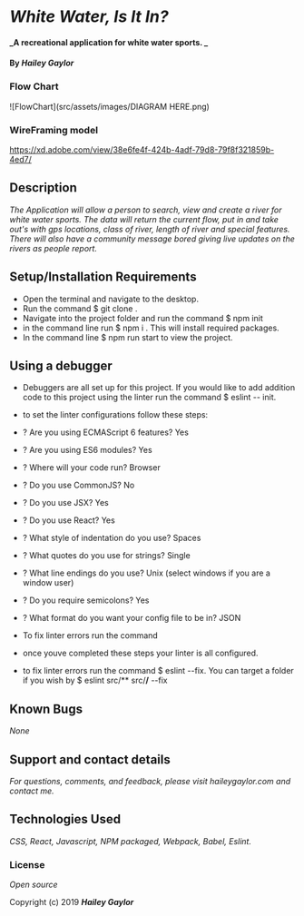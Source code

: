 # _White Water, Is It In?_

#### _A recreational application for white water sports. _

#### By _**Hailey Gaylor**_

### Flow Chart
![FlowChart](src/assets/images/DIAGRAM HERE.png)
### WireFraming model 
https://xd.adobe.com/view/38e6fe4f-424b-4adf-79d8-79f8f321859b-4ed7/
## Description

_The Application will allow a person to search, view and create a river for white water sports. The data will return the current flow, put in and take out's with gps locations, class of river, length of river and special features. There will also have a community message bored giving live updates on the rivers as people report._

## Setup/Installation Requirements

- Open the terminal and navigate to the desktop.
- Run the command $ git clone .
- Navigate into the project folder and run the command $ npm init
- in the command line run $ npm i . This will install required packages.
- In the command line $ npm run start to view the project. 

## Using a debugger
- Debuggers are all set up for this project. If you would like to add addition code to this project using the linter run the command $ eslint -- init. 
- to set the linter configurations follow these steps:
- ? Are you using ECMAScript 6 features? Yes
- ? Are you using ES6 modules? Yes
- ? Where will your code run? Browser
- ? Do you use CommonJS? No
- ? Do you use JSX? Yes
- ? Do you use React? Yes
- ? What style of indentation do you use? Spaces  
- ? What quotes do you use for strings? Single
- ? What line endings do you use? Unix (select windows if you are a window user)
- ? Do you require semicolons? Yes
- ? What format do you want your config file to be in? JSON
- To fix linter errors run the command 

- once youve completed these steps your linter is all configured. 
- to fix linter errors run the command $ eslint --fix. You can target a folder if you wish by $ eslint src/** src/**/** --fix

## Known Bugs

_None_

## Support and contact details

_For questions, comments, and feedback, please visit haileygaylor.com and contact me._

## Technologies Used

_CSS, React, Javascript, NPM packaged, Webpack, Babel, Eslint._ 

### License

*Open source*

Copyright (c) 2019 **_Hailey Gaylor_**